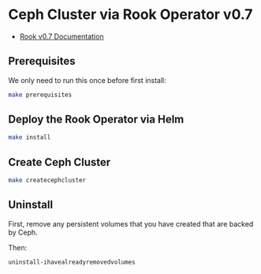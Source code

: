# Ceph Cluster via Rook Operator v0.7

* [Rook v0.7 Documentation](https://rook.io/docs/rook/v0.7/)

## Prerequisites

We only need to run this once before first install:

```sh
make prerequisites
```

## Deploy the Rook Operator via Helm

```sh
make install
```

## Create Ceph Cluster

```sh
make createcephcluster
```

## Uninstall

First, remove any persistent volumes that you have created that are backed by Ceph.

Then:

```sh
uninstall-ihavealreadyremovedvolumes
```

